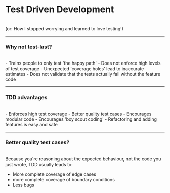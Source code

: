 # Test Driven Development
<br>
<span class="aside">(or: How I stopped worrying and learned to love testing!)</span>

---

### Why not test-last?
<br>
- Trains people to only test 'the happy path'
- Does not enforce high levels of test coverage
- Unexpected 'coverage holes' lead to inaccurate estimates
- Does not validate that the tests actually fail without the feature code

---

### TDD advantages
<br>
- Enforces high test coverage
- Better quality test cases
- Encourages modular code
- Encourages 'boy scout coding'
- Refactoring and adding features is easy and safe


---

### Better quality test cases?
<br>
Because you're reasoning about the expected behaviour, not the code you just wrote, TDD usually leads to:

- More complete coverage of edge cases
- more complete coverage of boundary conditions
- Less bugs
